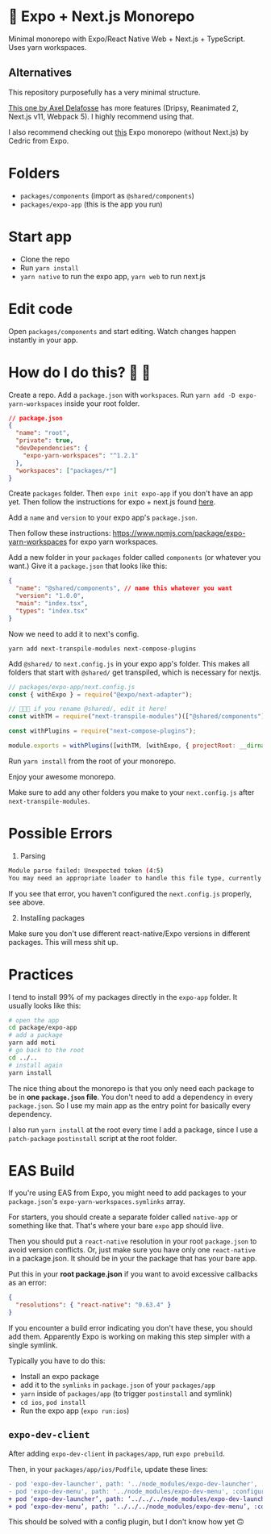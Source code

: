 # 💸 Expo + Next.js Monorepo 

Minimal monorepo with Expo/React Native Web + Next.js + TypeScript. Uses yarn workspaces.

## Alternatives

This repository purposefully has a very minimal structure.

[This one by Axel Delafosse](https://github.com/axeldelafosse/expo-next-monorepo-example) has more features (Dripsy, Reanimated 2, Next.js v11, Webpack 5). I highly recommend using that.

I also recommend checking out [this](https://github.com/byCedric/eas-monorepo-example) Expo monorepo (without Next.js) by Cedric from Expo.

# Folders

- `packages/components` (import as `@shared/components`)
- `packages/expo-app` (this is the app you run)

# Start app

- Clone the repo
- Run `yarn install`
- `yarn native` to run the expo app, `yarn web` to run next.js

# Edit code

Open `packages/components` and start editing. Watch changes happen instantly in your app.

# How do I do this? 🐻 🧐

Create a repo. Add a `package.json` with `workspaces`. Run `yarn add -D expo-yarn-workspaces` inside your root folder.

```json
// package.json
{
  "name": "root",
  "private": true,
  "devDependencies": {
    "expo-yarn-workspaces": "^1.2.1"
  },
  "workspaces": ["packages/*"]
}
```

Create `packages` folder. Then `expo init expo-app` if you don't have an app yet. Then follow the instructions for expo + next.js found [here](https://docs.expo.io/guides/using-nextjs/#add-nextjs-to-expo-projects). 

Add a `name` and `version` to your expo app's `package.json`.

Then follow these instructions: https://www.npmjs.com/package/expo-yarn-workspaces for expo yarn workspaces.

Add a new folder in your `packages` folder called `components` (or whatever you want.) Give it a `package.json` that looks like this:

```json
{
  "name": "@shared/components", // name this whatever you want
  "version": "1.0.0",
  "main": "index.tsx",
  "types": "index.tsx"
}
```

Now we need to add it to next's config.

`yarn add next-transpile-modules next-compose-plugins`

Add `@shared/` to `next.config.js` in your expo app's folder. This makes all folders that start with `@shared/` get transpiled, which is necessary for nextjs.

```js
// packages/expo-app/next.config.js
const { withExpo } = require("@expo/next-adapter");

// 🚨🚨🚨 if you rename @shared/, edit it here!
const withTM = require("next-transpile-modules")(["@shared/components"]);

const withPlugins = require("next-compose-plugins");

module.exports = withPlugins([withTM, [withExpo, { projectRoot: __dirname }]]);
```

Run `yarn install` from the root of your monorepo.

Enjoy your awesome monorepo.

Make sure to add any other folders you make to your `next.config.js` after `next-transpile-modules`.

# Possible Errors

1. Parsing

```sh
Module parse failed: Unexpected token (4:5)
You may need an appropriate loader to handle this file type, currently no loaders are configured to process this file. See https://webpack.js.org/concepts#loaders
```

If you see that error, you haven't configured the `next.config.js` properly, see above.

2. Installing packages

Make sure you don't use different react-native/Expo versions in different packages. This will mess shit up.

# Practices

I tend to install 99% of my packages directly in the `expo-app` folder. It usually looks like this:

```sh
# open the app
cd package/expo-app
# add a package
yarn add moti
# go back to the root
cd ../..
# install again
yarn install
```

The nice thing about the monorepo is that you only need each package to be in **one `package.json` file**. You don't need to add a dependency in every `package.json`. So I use my main app as the entry point for basically every dependency.

I also run `yarn install` at the root every time I add a package, since I use a `patch-package` `postinstall` script at the root folder.

# EAS Build

If you're using EAS from Expo, you might need to add packages to your `package.json`'s `expo-yarn-workspaces.symlinks` array.

For starters, you should create a separate folder called `native-app` or something like that. That's where your bare `expo` app should live.

Then you should put a `react-native` resolution in your root `package.json` to avoid version conflicts. Or, just make sure you have only one `react-native` in a package.json. It should be in your the package that has your bare app.

Put this in your **root package.json** if you want to avoid excessive callbacks as an error:

```json
{
  "resolutions": { "react-native": "0.63.4" }
}
```

If you encounter a build error indicating you don't have these, you should add them. Apparently Expo is working on making this step simpler with a single symlink.

Typically you have to do this: 

- Install an expo package
- add it to the `symlinks` in `package.json` of your `packages/app`
- `yarn` inside of `packages/app` (to trigger `postinstall` and symlink)
- `cd ios`, `pod install`
- Run the expo app (`expo run:ios`)

## `expo-dev-client`

After adding `expo-dev-client` in `packages/app`, run `expo prebuild`.

Then, in your `packages/app/ios/Podfile`, update these lines:

```diff
- pod 'expo-dev-launcher', path: '../node_modules/expo-dev-launcher', :configurations => :debug
- pod 'expo-dev-menu', path: '../node_modules/expo-dev-menu', :configurations => :debug
+ pod ‘expo-dev-launcher’, path: ‘../../../node_modules/expo-dev-launcher’, :configurations => :debug
+ pod ‘expo-dev-menu’, path: ‘../../../node_modules/expo-dev-menu’, :configurations => :debug
```

This should be solved with a config plugin, but I don't know how yet 🙃
